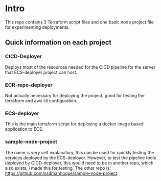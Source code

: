 # Intro

This repo contains 3 Terraform script files and one basic node project file for experimenting deployments.

## Quick information on each project

### CICD-Deployer

Deploys most of the resources needed for the CICD pipeline for the server that ECS-deployer project can host.

### ECR-repo-deployer

Not actually necessary for deploying the project, good for testing the terraform and aws cli configuration.

### ECS-deployer

This is the main terraform script for deploying a docker image based application to ECS.

### sample-node-project

The name is very self explanatory, this can be used for quickly testing the services deployed by the ECS-deployer. However, to test the pipeline tools deployed by CICD-deployer, this would need to be in another repo, which also exists, I made this for testing. The other repo is: https://github.com/sadmanhoque/sample-node-project.

